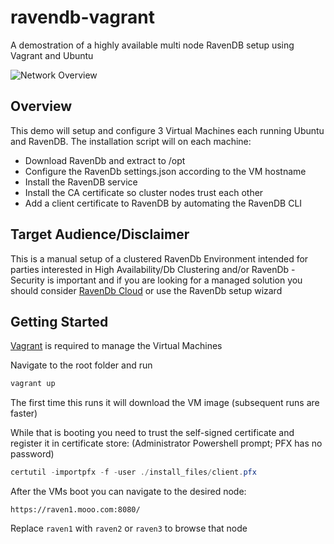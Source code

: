 # ravendb-vagrant
A demostration of a highly available multi node RavenDB setup using Vagrant and Ubuntu

![Network Overview][network]


Overview
---
This demo will setup and configure 3 Virtual Machines each running Ubuntu and RavenDB. The installation script will on each machine:

* Download RavenDb and extract to /opt
* Configure the RavenDb settings.json according to the VM hostname
* Install the RavenDB service
* Install the CA certificate so cluster nodes trust each other
* Add a client certificate to RavenDB by automating the RavenDB CLI


Target Audience/Disclaimer
---
This is a manual setup of a clustered RavenDb Environment intended for parties interested in High Availability/Db Clustering and/or RavenDb - Security is important and if you are looking for a managed solution you should consider [RavenDb Cloud][2] or use the RavenDb setup wizard

Getting Started
---

[Vagrant][1] is required to manage the Virtual Machines


Navigate to the root folder and run

```powershell
vagrant up
```

The first time this runs it will download the VM image (subsequent runs are faster)

While that is booting you need to trust the self-signed certificate and register it in certificate store: (Administrator Powershell prompt; PFX has no password)

```powershell
certutil -importpfx -f -user ./install_files/client.pfx
````


After the VMs boot you can navigate to the desired node:

```
https://raven1.mooo.com:8080/
```

Replace `raven1` with `raven2` or `raven3` to browse that node






[1]:https://www.vagrantup.com/
[network]: https://wallaceturner.azurewebsites.net/get/network_raven_ubuntu.png "Network Overview"
[2]: https://cloud.ravendb.net/